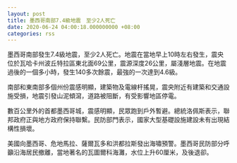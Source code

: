 ```yaml
---
layout: post
title: 墨西哥南部7.4級地震　至少2人死亡
date: 2020-06-24 04:00:18.000000000 +08:00
categories: rss
---
```


墨西哥南部發生7.4級地震，至少2人死亡。地震在當地早上10時左右發生，震央位於瓦哈卡州波丘特拉區東北面69公里，震源深度26公里，屬淺層地震。在地震過後的一個多小時，發生140多次餘震，最強的一次達到4.6級。

南部和東南部多個州份震感明顯，建築物及電線杆搖晃，震央附近有建築和交通設施受損，地震引發山泥傾瀉，道路被阻斷，有受影響地區停電。

數百公里外的首都墨西哥城，震感明顯，民眾跑到戶外暫避。總統洛佩斯表示，聯邦政府正與地方政府保持聯繫。民防部門表示，國家大型基礎設施建設未有出現結構性損壞。

美國向墨西哥、危地馬拉、薩爾瓦多和洪都拉斯發出海嘯預警。墨西哥民防部分呼籲沿海居民撤離，當地著名的瓦圖爾科海灘，水位上升60厘米，及後退卻。

